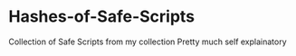 # Hashes-of-Safe-Scripts
Collection of Safe Scripts from my collection
Pretty much self explainatory
